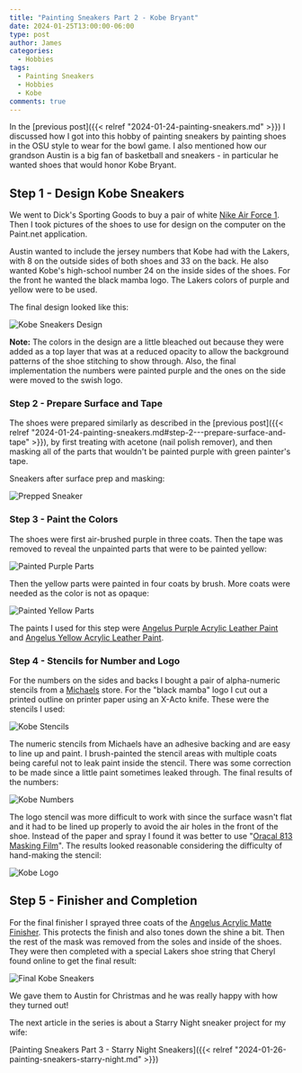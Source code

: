 ```yaml
---
title: "Painting Sneakers Part 2 - Kobe Bryant"
date: 2024-01-25T13:00:00-06:00
type: post
author: James
categories:
  - Hobbies
tags:
  - Painting Sneakers
  - Hobbies
  - Kobe
comments: true
---
```


In the [previous post]({{< relref "2024-01-24-painting-sneakers.md" >}}) I discussed how I got into this hobby of painting sneakers by painting shoes in the OSU style to wear for the bowl game.
I also mentioned how our grandson Austin is a big fan of basketball and sneakers -
in particular he wanted shoes that would honor Kobe Bryant.

## Step 1 - Design Kobe Sneakers

We went to Dick's Sporting Goods to buy a pair of white [Nike Air Force 1](https://en.wikipedia.org/wiki/Nike_Air_Force#/media/File:Nike_air_Force_1_white_on_white.jpg). Then I took pictures of the shoes to
use for design on the computer on the Paint.net application.

Austin wanted to include the jersey numbers that Kobe had with the Lakers, with 8 on the outside
sides of both shoes and 33 on the back. He also wanted Kobe's high-school number 24 on the inside sides of the shoes. For the front he wanted the black mamba logo. The Lakers colors of purple and yellow
were to be used.

The final design looked like this:

![Kobe Sneakers Design](/images/kobe_sneakers_design.jpg "Kobe Sneakers Design")

**Note:** The colors in the design are a little bleached out because they were added as a
top layer that was at a reduced opacity to allow the background patterns of the shoe stitching
to show through. Also, the final implementation the numbers were painted purple and the ones
on the side were moved to the swish logo.

### Step 2 - Prepare Surface and Tape

The shoes were prepared similarly as described in the
[previous post]({{< relref "2024-01-24-painting-sneakers.md#step-2---prepare-surface-and-tape" >}}),
by first treating with acetone (nail polish remover), and then masking all of the parts that
wouldn't be painted purple with green painter's tape.

Sneakers after surface prep and masking:

![Prepped Sneaker](/images/taped-air-force-1.jpg "Prepped Sneaker")

### Step 3 - Paint the Colors

The shoes were first air-brushed purple in three coats. Then the tape was removed to reveal the
unpainted parts that were to be painted yellow:

![Painted Purple Parts](/images/painted-purple-air-force-1.jpg "Painted Purple Parts")

Then the yellow parts were painted in four coats by brush.  More coats were needed as the color
is not as opaque:

![Painted Yellow Parts](/images/painted-yellow-air-force-1.jpg "Painted Yellow Parts")

The paints I used for this step were
[Angelus Purple Acrylic Leather Paint](https://www.amazon.com/Angelus-Acrylic-Leather-Paint-Purple/dp/B0196T9LV4) and
[Angelus Yellow Acrylic Leather Paint](https://www.amazon.com/Angelus-Acrylic-Leather-Paint-Yellow/dp/B01N6QQZ58).

### Step 4 - Stencils for Number and Logo

For the numbers on the sides and backs I bought a pair of alpha-numeric stencils from a
[Michaels](https://www.michaels.com/) store. For the "black mamba" logo I cut out a
printed outline on printer paper using an X-Acto knife.
These were the stencils I used:

![Kobe Stencils](/images/kobe-stencils.jpg "Kobe Stencils")

The numeric stencils from Michaels have an adhesive backing and are easy to line up and paint.
I brush-painted the stencil areas with multiple coats being careful not to leak paint inside
the stencil.  There was some correction to be made since a little paint sometimes leaked through.
The final results of the numbers:

![Kobe Numbers](/images/kobe-numbers.jpg "Kobe Numbers")

The logo stencil was more difficult to work with since the surface wasn't flat and it had to
be lined up properly to avoid the air holes in the front of the shoe. Instead of the paper and
spray I found it was better to use "[Oracal 813 Masking Film](https://www.michaels.com/product/oracal-813-adhesive-stencil-film-10648453)".  The results looked reasonable considering the
difficulty of hand-making the stencil:

![Kobe Logo](/images/kobe-logo.jpg "Kobe Logo")

## Step 5 - Finisher and Completion

For the final finisher I sprayed three coats of the
[Angelus Acrylic Matte Finisher](https://www.amazon.com/Angelus-Brand-Acrylic-Leather-Finisher/dp/B00B5W4LX4).
This protects the finish and also tones down the shine a bit. Then the rest of the mask
was removed from the soles and inside of the shoes.  They were then completed with a special Lakers
shoe string that Cheryl found online to get the final result:

![Final Kobe Sneakers](/images/kobe-sneakers-final.jpg "Final Kobe Sneakers")

We gave them to Austin for Christmas and he was really happy with how they
turned out!

The next article in the series is about a Starry Night sneaker project for my wife:

[Painting Sneakers Part 3 - Starry Night Sneakers]({{< relref "2024-01-26-painting-sneakers-starry-night.md" >}})

